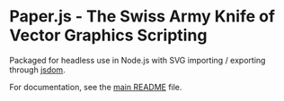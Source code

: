 # Paper.js - The Swiss Army Knife of Vector Graphics Scripting

Packaged for headless use in Node.js with SVG importing / exporting through
[jsdom](https://github.com/tmpvar/jsdom).

For documentation, see the
[main README](https://github.com/paperjs/paper.js/blob/develop/README.md) file.
